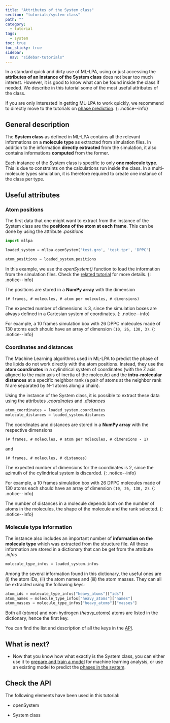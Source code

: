 ```yaml
---
title: "Attributes of the System class"
section: "tutorials/system-class"
path: ""
category:
  - tutorial
tags:
  - system
toc: true
toc_sticky: true
sidebar:
  nav: "sidebar-tutorials"
---
```


In a standard quick and dirty use of ML-LPA, using or just accessing the **attributes of an instance of the System class**
does not bear too much interest. However, it is good to know what can be found inside the class if needed.
We describe in this tutorial some of the most useful attributes of the class.

If you are only interested in getting ML-LPA to work quickly, we recommend to directly
move to the tutorials on [phase prediction]().
{: .notice--info}

## General description

The **System class** as defined in ML-LPA contains all the relevant informations on a **molecule type** as extracted from simulation files.
In addition to the information **directly extracted** from the simulation, it also contains informations **computed** from the former.

Each instance of the System class is specific to only **one molecule type**. This is due to
constraints on the calculations run inside the class. In a multi-molecule types simulation, it
is therefore required to create one instance of the class per type.

## Useful attributes

### Atom positions

The first data that one might want to extract from the instance of the System class
are the **positions of the atom at each frame**. This can be done by using the attribute *.positions*

```python
import mllpa

loaded_system = mllpa.openSystem('test.gro', 'test.tpr', 'DPPC')

atom_positions = loaded_system.positions
```

In this example, we use the *openSystem()* function to load the information from
the simulation files. Check the [related tutorial](/mllpa/documentation/tutorials/loading-files/1-simulation-files/) for more details.
{: .notice--info}

The positions are stored in a **NumPy array** with the dimension

```(# frames, # molecules, # atom per molecules, # dimensions)```

The expected number of dimensions is 3, since the simulation boxes are always defined in a Cartesian system of coordinates.
{: .notice--info}

For example, a 10 frames simulation box with 26 DPPC molecules made of 130 atoms each should have an array of dimension ```(10, 26, 130, 3)```.
{: .notice--info}

### Coordinates and distances

The Machine Learning algorithms used in ML-LPA to predict the phase of the lipids do not work
directly with the atom positions. Instead, they use the **atom coordinates** in a cylindrical
system of coordinates (with the Z axis aligned to the main axis of inertia of the molecule) and
the **intra-molecular distances** at a specific neighbor rank (a pair of atoms at the neighbor rank N
are separated by N-1 atoms along a chain).

Using the instance of the System class, it is possible to extract these data using the attributes
*.coordinates* and *.distances*

```python
atom_coordinates = loaded_system.coordinates
molecule_distances = loaded_system.distances
```

The coordinates and distances are stored in a **NumPy array** with the respective dimensions

```(# frames, # molecules, # atom per molecules, # dimensions - 1)```

and

```(# frames, # molecules, # distances)```

The expected number of dimensions for the coordinates is 2, since the azimuth of the cylindrical system is discarded.
{: .notice--info}

For example, a 10 frames simulation box with 26 DPPC molecules made of 130 atoms each should have an array of dimension ```(10, 26, 130, 2)```.
{: .notice--info}

The number of distances in a molecule depends both on the number of atoms in the molecules, the shape of the molecule and the rank selected.
{: .notice--info}

### Molecule type information

The instance also includes an important number of **information on the molecule type** which was extracted from the structure file.
All these information are stored in a dictionary that can be get from the attribute *.infos*

```python
molecule_type_infos = loaded_system.infos
```

Among the several information found in this dictionary, the useful ones are (i) the atom IDs, (ii) the atom names and (iii) the atom masses. They can all
be extracted using the following keys:

```python
atom_ids = molecule_type_infos["heavy_atoms"]["ids"]
atom_names = molecule_type_infos["heavy_atoms"]["names"]
atom_masses = molecule_type_infos["heavy_atoms"]["masses"]
```

Both all (*atoms*) and non-hydrogen (*heavy_atoms*) atoms are listed in the dictionary, hence the first key.

You can find the list and description of all the keys in the [API]().

## What is next?

* Now that you know how what exactly is the System class, you can either use it to [prepare and train a model]() for
    machine learning analysis, or use an existing model to predict the [phases in the system]().

## Check the API

The following elements have been used in this tutorial:

* openSystem

* System class

